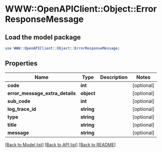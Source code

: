 # WWW::OpenAPIClient::Object::ErrorResponseMessage

## Load the model package
```perl
use WWW::OpenAPIClient::Object::ErrorResponseMessage;
```

## Properties
Name | Type | Description | Notes
------------ | ------------- | ------------- | -------------
**code** | **int** |  | [optional] 
**error_message_extra_details** | **object** |  | [optional] 
**sub_code** | **int** |  | [optional] 
**log_trace_id** | **string** |  | [optional] 
**type** | **string** |  | [optional] 
**title** | **string** |  | [optional] 
**message** | **string** |  | [optional] 

[[Back to Model list]](../README.md#documentation-for-models) [[Back to API list]](../README.md#documentation-for-api-endpoints) [[Back to README]](../README.md)



